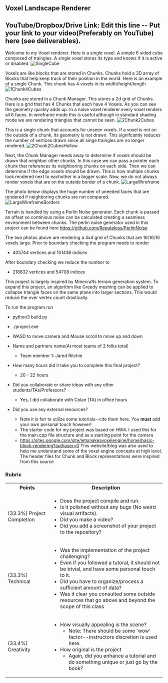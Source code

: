 ## Voxel Landscape Renderer 

## YouTube/Dropbox/Drive Link: Edit this line -- Put your link to your video(Preferably on YouTube) here (see deliverables).

Welcome to my Voxel renderer. Here is a single voxel. A simple 6 sided cube composed of traingles. A single voxel stores its type and knows if it is active or disabled. 
![SingleCube](https://github.com/Summer23Graphics/finalproject-jared-ritchie/assets/91036922/53cbe63c-cb30-4ec5-8daf-065b34fde0e0)

Voxels are like blocks that are stored in Chunks. Chunks hold a 3D array of Blocks that help keep track of their position in the world. Here is an example of a single Chunk. This chunk has 4 voxels in its width/height/length
![1Chunk4Cubes](https://github.com/Summer23Graphics/finalproject-jared-ritchie/assets/91036922/dd012b4c-b34a-426a-be07-86115aa51367)

Chunks are stored in a Chunk Manager. This stores a 2d grid of Chunks. Here is a grid that has 4 Chunks that each have 4 Voxels. As you can see the geometry quickly adds up. In a naive voxel renderer every voxel renders all 6 faces. In wireframe mode this is useful although in standard shading mode we are rendering triangles that cannot be seen. 
![2Chunk2Cubes](https://github.com/Summer23Graphics/finalproject-jared-ritchie/assets/91036922/66b3feb5-5b46-4561-9ea8-35df73ef9468)

This is a single chunk that accounts for unseen voxels. If a voxel is not on the outside of a chunk, its geometry is not drawn. This signifcantly reduces the number of vertices drawn since all singe traingles are no longer rendered. 
![2Chunk2CubesHollow](https://github.com/Summer23Graphics/finalproject-jared-ritchie/assets/91036922/052011c7-1bdb-4163-a373-f268a4212f0b)

Next, the Chunk Manager needs away to determine if voxels should be drawn that neighbor other chunks. In this case we can pass a pointer each chunk that references its neighboring chunks on each side. Then we can determine if the edge voxels should be drawn. This is how multiple chunks look rendered next to eachother in a bigger scale. Now, we do not always render voxels that are on the outside border of a chunk.
![LargeWireframe](https://github.com/Summer23Graphics/finalproject-jared-ritchie/assets/91036922/ea91ce72-ac1c-4414-b977-2faef102a485)

The photo below displays the huge number of uneeded faces that are rendered if neighboring chunks are not compared. 
![LargeWireframeBorders](https://github.com/Summer23Graphics/finalproject-jared-ritchie/assets/91036922/8503a5cd-0520-4cd0-8600-7365567ac34f)

Terrain is handled by using a Perlin Noise generator. Each chunk is passed an offset so continious noise can be calculated creating a seamless environment between chunks. The perlin noise generator used in this project can be found here https://github.com/Reputeless/PerlinNoise

The two photos above are rendering a 4x4 grid of Chunks that are 16/16/16 voxels large. Prior to boundary checking the program needs to render
  * 405744 vertices and 101436 indices

After boundary checking we reduce the number to
  * 218832 vertices and 54708 indices

This project is largely inspired by Minecrafts terrain generation system. To expand this project, an algorithm like Greedy meshing can be applied to collapse triangle faces on the same plane into larger sections. This would reduce the over vertex count drastically.

To run the program run 
  * python3 build.py
  * ./project.exe
  * WASD to move camera and Mouse scroll to move up and down
   
* Name and partners name(At most teams of 2 folks total)
  * Team member 1: Jared Ritchie
* How many hours did it take you to complete this final project?
  * 20 - 22 hours
* Did you collaborate or share ideas with any other students/TAs/Professors?
  * Yes, I did collaborate with Colan (TA) in office hours
* Did you use any external resources? 
  * Note it is fair to utilize some tutorials--cite them here. You **must** add your own personal touch however!
  * The starter code for my project was based on HW4. I used this for the main.cpp file structure and as a starting point for the camera
  * https://sites.google.com/site/letsmakeavoxelengine/home/basic-block-rendering?authuser=0 This website/blog was also used to help me understand some of the voxel engine concepts at high level. The header files for Chunk and Block representations were inspired from this source

### Rubric

<table>
  <tbody>
    <tr>
      <th>Points</th>
      <th align="center">Description</th>
    </tr>
    <tr>
      <td>(33.3%) Project Completion</td>
     <td align="left"><ul><li>Does the project compile and run.</li><li>Is it polished without any bugs (No weird visual artifacts).</li><li>Did you make a video?</li><li>Did you add a screenshot of your project to the repository?</li></ul></td>
    </tr>
    <tr>
      <td>(33.3%) Technical</td>
      <td align="left"><ul><li>Was the implementation of the project challenging?</li><li>Even if you followed a tutoral, it should not be trivial, and have some personal touch to it.</li><li>Did you have to organize/process a sufficient amount of data?</li><li>Was it clear you consulted some outside resources that go above and beyond the scope of this class</li></ul></td>
    </tr>
    <tr>
      <td>(33.4%) Creativity</td>
      <td align="left"><ul><li>How visually appealing is the scene?<ul><li>Note: There should be some 'wow' factor--instructors discretion is used here.</li></ul></li><li>How original is the project<ul><li>Again, did you enhance a tutorial and do something unique or just go by the book?</li></ul></li></ul></td>
    </tr>
  </tbody>
</table>

